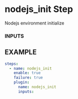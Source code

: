 
# nodejs_init Step
Nodejs environment initialize

### INPUTS

## EXAMPLE 

```yml
steps:
  - name: nodejs_init
    enable: true
    failure: true
    plugin:
      name: nodejs_init
      inputs:
```
